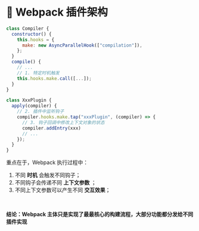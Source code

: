 # 🦀 Webpack 插件架构


<div grid="~ cols-2 gap-4" m="-t-2">

<div>

```js
class Compiler {
  constructor() {
    this.hooks = {
      make: new AsyncParallelHook(["compilation"]),
    };
  }
  compile() {
    // ...
    // 1. 特定时机触发
    this.hooks.make.call([...]);
  }
}

class XxxPlugin {
  apply(compiler) {
    // 2. 插件中监听钩子
    compiler.hooks.make.tap("xxxPlugin", (compiler) => {
      // 3. 钩子回调中修改上下文对象的状态
      compiler.addEntry(xxx)
      // ...
    });
  }
}
```

</div>

<div  class="ml-8">

重点在于，Webpack 执行过程中：

1. 不同 **时机** 会触发不同钩子；
2. 不同钩子会传递不同 **上下文参数** ；
3. 不同上下文参数可以产生不同 **交互效果**；

<br/>

**结论：Webpack 主体只是实现了最最核心的构建流程，大部分功能都分发给不同插件实现**

<br/>

</div>

</div>